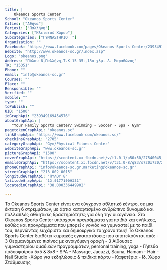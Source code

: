 ```yaml
---
title: |
    Okeanos Sports Center
School: "Okeanos Sports Center"
Cities: ["Αθήνα"]
Perioxi: ["Παλλήνη"]
Categories: ["Κλειστού Χώρου"]
Subcategories: ["ΓΥΜΝΑΣΤΗΡΙΟ  "]
Organization: ""
Facebook: "https://www.facebook.com/pages/Okeanos-Sports-Center/239349169454576?fref=ts"
Website: "http://www.okeanos-sc.gr/index.asp"
Logo: "okeanos.png"
Address: "Πύλου 8,Παλλήνη,T.K 15 351,18o χλμ. Λ. Μαραθώνος"
TK: "15351"
Phone: ""
email: "info@okeanos-sc.gr"
Courses: ""
Place: ""
Rensponsible: ""
Verified: ""
mobile: ""
type: ""
toPublish: ""
UID: "1500"
idGraphApi: "239349169454576"
aboutGraphApi: | 
   "Your Family Sports Center/ Swimming - Soccer - Spa - Gym"
pagetokenGraphApi: "okeanos.sc"
linkGraphApi: "https://www.facebook.com/okeanos.sc/"
checkinsGraphApi: "2705"
categoryGraphApi: "Gym/Physical Fitness Center"
websiteGraphApi: "www.okeanos-sc.gr"
pictureGraphApi: "1500"
coverGraphApi: "https://scontent.xx.fbcdn.net/v/t1.0-1/p50x50/27540045_1694145960641549_7565664418907136500_n.jpg?oh=74fd91383b247c10a943f7dfd8204c62&amp;oe=5B3C207C"
emailsGraphApi: "https://scontent.xx.fbcdn.net/v/t31.0-8/q83/s720x720/27164131_1694148873974591_4491494228317878356_o.jpg?oh=a797f4b315585357878f631cf8547c87&amp;oe=5B35B075"
phoneGraphApi: "info@okeanos-sc.gr,marketing@okeanos-sc.gr"
streetGraphApi: "213 002 0015"
longitudeGraphApi: "ΠΥΛΟΥ 8"
latitudeGraphApi: "23.91771909322"
locatedinGraphApi: "38.000336449902"

---
```


Το Okeanos Sports Center είναι ενα σύγχρονο αθλητικό κέντρο, σε μια έκταση 6 στρεμμάτων, με άρτια καταρτισμένο ανθρώπινο δυναμικό και πολλαπλές αθλητικές δραστηριότητες για όλη την οικογένεια. Στο Okeanos Sports Center υπάρχουν προγράμματα για παιδιά και ενήλικες, καθώς και προγράμματα που μπορεί ο γονιός να γυμναστεί με το παιδί του, περνώντας ευχάριστα και δημιουργικά το χρόνο τους! To Okeanos Sports Center διαθέτει κτιριακές εγκαταστάσεις που αποτελούνται από: - 3 Θερμαινόμενες πισίνες με ανοιγόμενη οροφή - 3 Αίθουσες γυμναστηρίου ομαδικών προγραμμάτων, personal training, yoga - Γήπεδα ποδοσφαίρου 5x5 &amp; 8x8 - SPA - Massage, Jacuzzi, Sauna, Hamam - Hair - Nail Studio -Χώρο για εκδηλώσεις &amp; παιδικά πάρτυ - Καφετέρια - Ιδ. Χώρο Στάθμευσης

